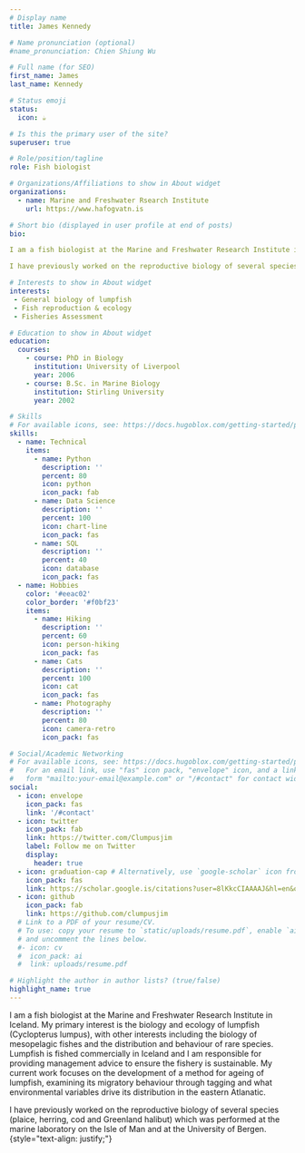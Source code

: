 ```yaml
---
# Display name
title: James Kennedy

# Name pronunciation (optional)
#name_pronunciation: Chien Shiung Wu

# Full name (for SEO)
first_name: James
last_name: Kennedy

# Status emoji
status:
  icon: ☕️

# Is this the primary user of the site?
superuser: true

# Role/position/tagline
role: Fish biologist

# Organizations/Affiliations to show in About widget
organizations:
  - name: Marine and Freshwater Rsearch Institute
    url: https://www.hafogvatn.is

# Short bio (displayed in user profile at end of posts)
bio: 

I am a fish biologist at the Marine and Freshwater Research Institute in Iceland. My primary interest is the biology and ecology of lumpfish (Cyclopterus lumpus), with other interests including the biology of mesopelagic fishes and the distribution and behaviour of rare species. Lumpfish is fished commercially in Iceland and I am responsible for providing management advice to ensure the fishery is sustainable. My current work focuses on the development of a method for ageing of lumpfish, examining its migratory behaviour through tagging and what environmental variables drive its distribution in the eastern Atlanatic.

I have previously worked on the reproductive biology of several species (plaice, herring, cod and Greenland halibut) which was performed at the marine laboratory on the Isle of Man and at the University of Bergen.

# Interests to show in About widget
interests:
 - General biology of lumpfish
 - Fish reproduction & ecology
 - Fisheries Assessment 

# Education to show in About widget
education:
  courses:
    - course: PhD in Biology
      institution: University of Liverpool
      year: 2006
    - course: B.Sc. in Marine Biology
      institution: Stirling University
      year: 2002

# Skills
# For available icons, see: https://docs.hugoblox.com/getting-started/page-builder/#icons
skills:
  - name: Technical
    items:
      - name: Python
        description: ''
        percent: 80
        icon: python
        icon_pack: fab
      - name: Data Science
        description: ''
        percent: 100
        icon: chart-line
        icon_pack: fas
      - name: SQL
        description: ''
        percent: 40
        icon: database
        icon_pack: fas
  - name: Hobbies
    color: '#eeac02'
    color_border: '#f0bf23'
    items:
      - name: Hiking
        description: ''
        percent: 60
        icon: person-hiking
        icon_pack: fas
      - name: Cats
        description: ''
        percent: 100
        icon: cat
        icon_pack: fas
      - name: Photography
        description: ''
        percent: 80
        icon: camera-retro
        icon_pack: fas

# Social/Academic Networking
# For available icons, see: https://docs.hugoblox.com/getting-started/page-builder/#icons
#   For an email link, use "fas" icon pack, "envelope" icon, and a link in the
#   form "mailto:your-email@example.com" or "/#contact" for contact widget.
social:
  - icon: envelope
    icon_pack: fas
    link: '/#contact'
  - icon: twitter
    icon_pack: fab
    link: https://twitter.com/Clumpusjim
    label: Follow me on Twitter
    display:
      header: true
  - icon: graduation-cap # Alternatively, use `google-scholar` icon from `ai` icon pack
    icon_pack: fas
    link: https://scholar.google.is/citations?user=8lKkcCIAAAAJ&hl=en&oi=ao
  - icon: github
    icon_pack: fab
    link: https://github.com/clumpusjim
  # Link to a PDF of your resume/CV.
  # To use: copy your resume to `static/uploads/resume.pdf`, enable `ai` icons in `params.yaml`,
  # and uncomment the lines below.
  #- icon: cv
  #  icon_pack: ai
  #  link: uploads/resume.pdf

# Highlight the author in author lists? (true/false)
highlight_name: true
---
```


I am a fish biologist at the Marine and Freshwater Research Institute in Iceland. My primary interest is the biology and ecology of lumpfish (Cyclopterus lumpus), with other interests including the biology of mesopelagic fishes and the distribution and behaviour of rare species. Lumpfish is fished commercially in Iceland and I am responsible for providing management advice to ensure the fishery is sustainable. My current work focuses on the development of a method for ageing of lumpfish, examining its migratory behaviour through tagging and what environmental variables drive its distribution in the eastern Atlanatic.

I have previously worked on the reproductive biology of several species (plaice, herring, cod and Greenland halibut) which was performed at the marine laboratory on the Isle of Man and at the University of Bergen.
{style="text-align: justify;"}
